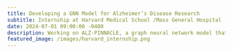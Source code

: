 ```yaml
---
title: Developing a GNN Model for Alzheimer’s Disease Research  
subtitle: Internship at Harvard Medical School /Mass General Hospital  
date: 2024-07-01 09:00:00 -0400  
description: Working on ALZ-PINNACLE, a graph neural network model that integrates protein, cell-type, and tissue data within a unified latent space. Focus on pre-training the model on extensive protein interaction data and investigating APOE’s role in Alzheimer’s.  
featured_image: /images/harvard_internship.png  
---
```


<!--
![](/images/bioinformatics-p.png)

<h4>Transformative Approaches in Bioinformatics: Mastering Transcriptomics from Quality Control to Functional Analysis</h4>

<em>"This challenging project offered me a profound immersion into the realm of Bioinformatics, specifically tailored to DNA microarray data analysis. Capitalizing on this experience, I have experimented with pipeline variations, thereby deepening my understanding of this field. To democratize access to this valuable knowledge, I founded 'The Bioinformatics Academy,' an online platform designed to incrementally build computational proficiencies until students can execute a complete bioinformatics pipeline."</em>

> <b> The Bioinformatics Academy: </b> 
<br> Fall 2020 - Winter 2021
<br> Launched a pioneering introductory course aimed at dismantling barriers to computational sciences, particularly for underrepresented groups. <a href="https://beginnerbioinformatics.com/courses/the-pipeline/lessons/top-table-visualizations">Access a sample module from the online workshop here</a>. The course has gained traction across six educational institutions in the U.S. and India.

<hr>
  
<h6> Key Achievements </h6>
> <b>Career Foundations:</b> Cemented foundational skills in applying big-data analytics to spur innovation in combating formidable diseases like Alzheimer's and cancer.
<br><br> <b>Public Speaker:</b> Distinguished as a featured presenter at the STEMaway Showcase event, a congregation of top-performing high school students. (See video below).
<br><br> <b>Community Contributions:</b> Leveraged acquired expertise to host workshops demystifying Bioinformatics and Data Science to high school students.

<h6> Core Competencies </h6>
> Team Collaboration, Technical Presentations, Scientific Literature Analysis, Self-Evaluation, Time & Task Management, Problem-Solving

<h6> Technical Proficiency </h6>
> <b>Bioconductor R Packages and GEO Database:</b> <br>Quality Control ( RLE boxplots, NUSE boxplots ) <br>Data visualization ( PCA, Heatmaps, Volcano plots )
<br>DGE Analysis ( Annotation, Gene filtering, Limma Analysis, Volcano plots ) <br>Functional Analysis ( GO, KEGG, STRING database )

<h6> Tools and Software </h6>
> GitHub, R Studio, Asana, GSuite

<h6> Project Specifics </h6>
> <b>Data Collection:</b> Acquired datasets <a href = "https://www.ncbi.nlm.nih.gov/geo/geo2r/?acc=GSE18105"> GSE18105 </a>, <a href="https://www.ncbi.nlm.nih.gov/geo/query/acc.cgi?acc=GSE21510"> GSE21510 </a> from the GEO Database to emulate findings from this scientific publication: <a href="https://www.ncbi.nlm.nih.gov/pmc/articles/PMC7228005/"> Construction and Analysis of a ceRNA Network Reveals Potential Prognostic Markers in Colorectal Cancer</a>
<br><br> <b>Data Analytics:</b> Employed Bioconductor packages for data normalization and outlier removal.
<br><br> <b>Statistical Methodologies:</b> Conducted differential gene expression analysis through rigorous statistical methods.
<br><br> <b>Functional Analysis:</b> Identified statistically significant gene-to-disease correlations, spotlighting potential prognostic markers for colorectal cancer.

---

<div class="gallery" data-columns="1">
	<img src="/images/sa-certificate.png">
	<img src="/images/ba-1.PNG">
	<img src="/images/ba-2.PNG">
	<img src="/images/ba-3.PNG">
</div>


---


<iframe width="560" height="315" src="https://www.youtube.com/embed/IMycrHaGAe8" frameborder="0" allow="accelerometer; autoplay; clipboard-write; encrypted-media; gyroscope; picture-in-picture" allowfullscreen></iframe>


---
-->
